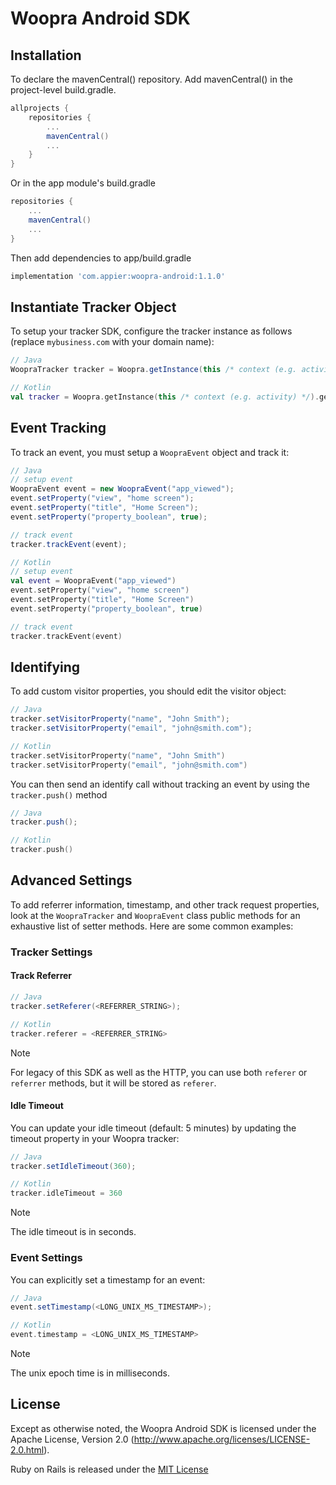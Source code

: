 # Woopra Android SDK

## Installation

To declare the mavenCentral() repository. Add mavenCentral() in the project-level build.gradle.
``` gradle
allprojects {
    repositories {
        ...
        mavenCentral()
        ...
    }
}
```

Or in the app module's build.gradle
``` gradle
repositories {
    ...
    mavenCentral()
    ...
}
```

Then add dependencies to app/build.gradle
``` gradle
implementation 'com.appier:woopra-android:1.1.0'
```

## Instantiate Tracker Object

To setup your tracker SDK, configure the tracker instance as follows (replace `mybusiness.com` with your domain name):

``` java
// Java
WoopraTracker tracker = Woopra.getInstance(this /* context (e.g. activity) */).getTracker("mybusiness.com");
```

``` kotlin
// Kotlin
val tracker = Woopra.getInstance(this /* context (e.g. activity) */).getTracker("mybusiness.com")
```

## Event Tracking

To track an event, you must setup a `WoopraEvent` object and track it:

``` java
// Java
// setup event
WoopraEvent event = new WoopraEvent("app_viewed");
event.setProperty("view", "home screen");
event.setProperty("title", "Home Screen");
event.setProperty("property_boolean", true);

// track event
tracker.trackEvent(event);
```

``` kotlin
// Kotlin
// setup event
val event = WoopraEvent("app_viewed")
event.setProperty("view", "home screen")
event.setProperty("title", "Home Screen")
event.setProperty("property_boolean", true)

// track event
tracker.trackEvent(event)
```

## Identifying

To add custom visitor properties, you should edit the visitor object:

``` java
// Java
tracker.setVisitorProperty("name", "John Smith");
tracker.setVisitorProperty("email", "john@smith.com");
```

``` kotlin
// Kotlin
tracker.setVisitorProperty("name", "John Smith")
tracker.setVisitorProperty("email", "john@smith.com")
```

You can then send an identify call without tracking an event by using the `tracker.push()` method

``` java
// Java
tracker.push();
```

``` kotlin
// Kotlin
tracker.push()
```

## Advanced Settings

To add referrer information, timestamp, and other track request properties, look at the `WoopraTracker` and `WoopraEvent` class public methods for an exhaustive list of setter methods.  Here are some common examples:

### Tracker Settings

#### Track Referrer

``` java
// Java
tracker.setReferer(<REFERRER_STRING>);
```

``` kotlin
// Kotlin
tracker.referer = <REFERRER_STRING>
```

> [!NOTE]
> For legacy of this SDK as well as the HTTP, you can use both `referer` or `referrer` methods, but it will be stored as `referer`.

#### Idle Timeout

You can update your idle timeout (default: 5 minutes) by updating the timeout property in your Woopra tracker:

``` java
// Java
tracker.setIdleTimeout(360);
```

``` kotlin
// Kotlin
tracker.idleTimeout = 360
```

> [!NOTE]
> The idle timeout is in seconds.

### Event Settings

You can explicitly set a timestamp for an event:

``` java
// Java
event.setTimestamp(<LONG_UNIX_MS_TIMESTAMP>);
```

``` kotlin
// Kotlin
event.timestamp = <LONG_UNIX_MS_TIMESTAMP>
```

> [!NOTE]
> The unix epoch time is in milliseconds.

## License

Except as otherwise noted, the Woopra Android SDK is licensed under the Apache License, Version 2.0 (http://www.apache.org/licenses/LICENSE-2.0.html).

Ruby on Rails is released under the [MIT License](http://www.opensource.org/licenses/MIT)

